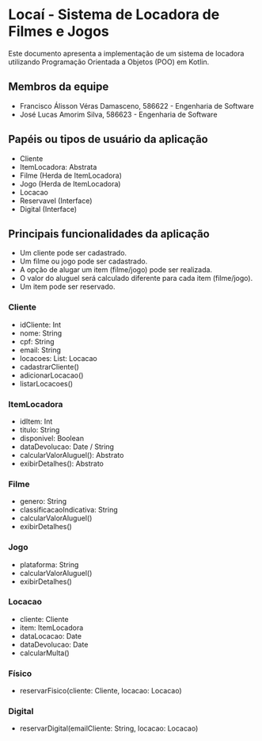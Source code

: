 # Locaí - Sistema de Locadora de Filmes e Jogos
Este documento apresenta a implementação de um sistema de locadora utilizando Programação Orientada a Objetos (POO) em Kotlin.

## Membros da equipe
- Francisco Álisson Véras Damasceno, 586622 - Engenharia de Software
- José Lucas Amorim Silva, 586623 - Engenharia de Software

## Papéis ou tipos de usuário da aplicação

- Cliente
- ItemLocadora: Abstrata
- Filme (Herda de ItemLocadora)
- Jogo (Herda de ItemLocadora)
- Locacao
- Reservavel (Interface)
- Digital (Interface)

## Principais funcionalidades da aplicação
- Um cliente pode ser cadastrado.
- Um filme ou jogo pode ser cadastrado.
- A opção de alugar um item (filme/jogo) pode ser realizada.
- O valor do aluguel será calculado diferente para cada item (filme/jogo).
- Um item pode ser reservado.

### Cliente
- idCliente: Int
- nome: String
- cpf: String
- email: String
- locacoes: List: Locacao 
- cadastrarCliente()
- adicionarLocacao()
- listarLocacoes()

### ItemLocadora
- idItem: Int
- titulo: String
- disponivel: Boolean
- dataDevolucao: Date / String
- calcularValorAluguel(): Abstrato
- exibirDetalhes(): Abstrato

### Filme
- genero: String
- classificacaoIndicativa: String
- calcularValorAluguel()
- exibirDetalhes()

### Jogo
- plataforma: String
- calcularValorAluguel()
- exibirDetalhes()

### Locacao
- cliente: Cliente
- item: ItemLocadora
- dataLocacao: Date
- dataDevolucao: Date
- calcularMulta()

### Físico 
- reservarFisico(cliente: Cliente, locacao: Locacao)

### Digital
- reservarDigital(emailCliente: String, locacao: Locacao)
